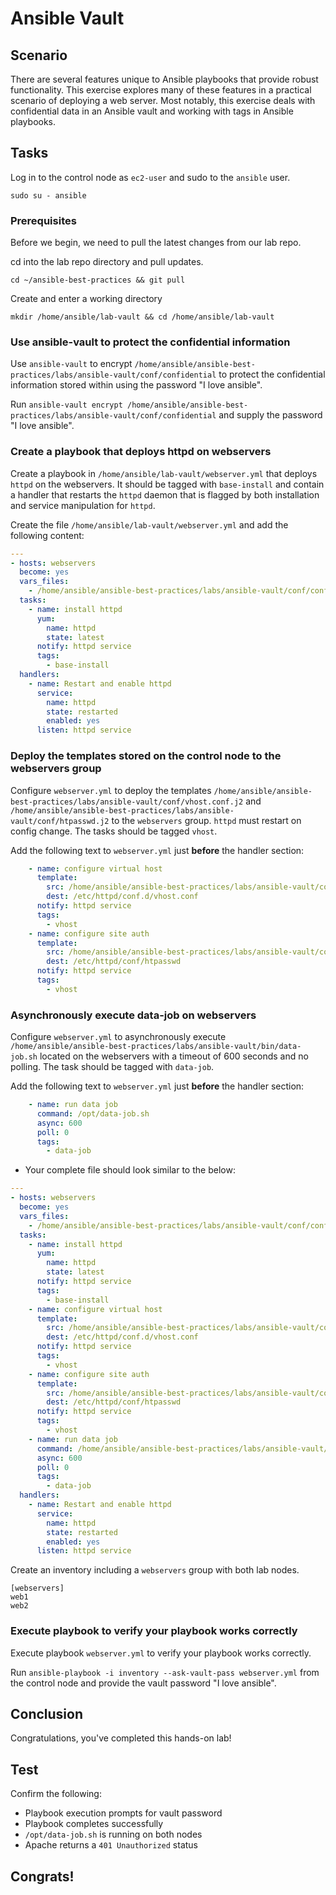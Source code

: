 # Ansible Vault

## Scenario

There are several features unique to Ansible playbooks that provide robust functionality. This exercise explores many of these features in a practical scenario of deploying a web server. Most notably, this exercise deals with confidential data in an Ansible vault and working with tags in Ansible playbooks.

## Tasks

Log in to the control node as `ec2-user` and sudo to the `ansible` user.
 ```
 sudo su - ansible
 ```

 ### Prerequisites

Before we begin, we need to pull the latest changes from our lab repo.

cd into the lab repo directory and pull updates.

```
cd ~/ansible-best-practices && git pull
```



Create and enter a working directory

 ```
mkdir /home/ansible/lab-vault && cd /home/ansible/lab-vault
 ```



### Use ansible-vault to protect the confidential information

Use `ansible-vault` to encrypt `/home/ansible/ansible-best-practices/labs/ansible-vault/conf/confidential` to protect the confidential information stored within using the password "I love ansible".

Run `ansible-vault encrypt /home/ansible/ansible-best-practices/labs/ansible-vault/conf/confidential` and supply the password "I love ansible".

### Create a playbook that deploys httpd on webservers

Create a playbook in `/home/ansible/lab-vault/webserver.yml` that deploys `httpd` on the webservers. It should be tagged with `base-install` and contain a handler that restarts the `httpd` daemon that is flagged by both installation and service manipulation for `httpd`.

Create the file `/home/ansible/lab-vault/webserver.yml` and add the following content:

```yaml
---
- hosts: webservers
  become: yes
  vars_files:
    - /home/ansible/ansible-best-practices/labs/ansible-vault/conf/confidential
  tasks:
    - name: install httpd
      yum:
        name: httpd
        state: latest
      notify: httpd service
      tags:
        - base-install
  handlers:
    - name: Restart and enable httpd
      service:
        name: httpd
        state: restarted
        enabled: yes
      listen: httpd service
```

### Deploy the templates stored on the control node to the webservers group

Configure `webserver.yml` to deploy the templates `/home/ansible/ansible-best-practices/labs/ansible-vault/conf/vhost.conf.j2` and `/home/ansible/ansible-best-practices/labs/ansible-vault/conf/htpasswd.j2` to the `webservers` group. `httpd` must restart on config change. The tasks should be tagged `vhost`.

Add the following text to `webserver.yml` just **before** the handler section:

```yaml
    - name: configure virtual host
      template:
        src: /home/ansible/ansible-best-practices/labs/ansible-vault/conf/vhost.conf.j2
        dest: /etc/httpd/conf.d/vhost.conf
      notify: httpd service
      tags:
        - vhost
    - name: configure site auth
      template:
        src: /home/ansible/ansible-best-practices/labs/ansible-vault/conf/htpasswd.j2
        dest: /etc/httpd/conf/htpasswd
      notify: httpd service
      tags:
        - vhost
```

### Asynchronously execute data-job on webservers

Configure `webserver.yml` to asynchronously execute `/home/ansible/ansible-best-practices/labs/ansible-vault/bin/data-job.sh` located on the webservers with a timeout of 600 seconds and no polling. The task should be tagged with `data-job`.

Add the following text to `webserver.yml` just **before** the handler section:

```yaml
    - name: run data job
      command: /opt/data-job.sh
      async: 600
      poll: 0
      tags:
        - data-job
```

- Your complete file should look similar to the below:

```yaml
---
- hosts: webservers
  become: yes
  vars_files:
    - /home/ansible/ansible-best-practices/labs/ansible-vault/conf/confidential
  tasks:
    - name: install httpd
      yum:
        name: httpd
        state: latest
      notify: httpd service
      tags:
        - base-install
    - name: configure virtual host
      template:
        src: /home/ansible/ansible-best-practices/labs/ansible-vault/conf/vhost.conf.j2
        dest: /etc/httpd/conf.d/vhost.conf
      notify: httpd service
      tags:
        - vhost
    - name: configure site auth
      template:
        src: /home/ansible/ansible-best-practices/labs/ansible-vault/conf/htpasswd.j2
        dest: /etc/httpd/conf/htpasswd
      notify: httpd service
      tags:
        - vhost
    - name: run data job
      command: /home/ansible/ansible-best-practices/labs/ansible-vault/bin/data-job.sh
      async: 600
      poll: 0
      tags:
        - data-job
  handlers:
    - name: Restart and enable httpd
      service:
        name: httpd
        state: restarted
        enabled: yes
      listen: httpd service
```

Create an inventory including a `webservers` group with both lab nodes.

```
[webservers]
web1
web2
```

### Execute playbook to verify your playbook works correctly

Execute playbook `webserver.yml` to verify your playbook works correctly.

Run `ansible-playbook -i inventory --ask-vault-pass webserver.yml` from the control node and provide the vault password "I love ansible".

## Conclusion

Congratulations, you've completed this hands-on lab!

## Test
Confirm the following: 
* Playbook execution prompts for vault password
* Playbook completes successfully
* `/opt/data-job.sh` is running on both nodes
* Apache returns a `401 Unauthorized` status

## Congrats!


